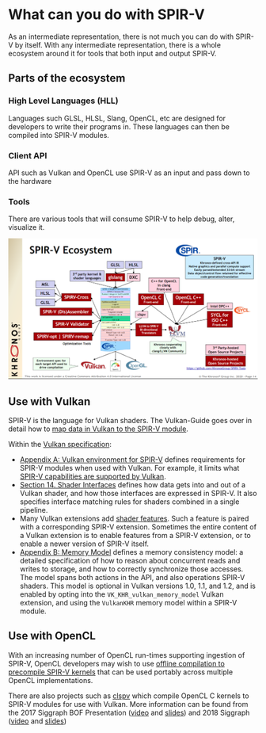 # What can you do with SPIR-V

As an intermediate representation, there is not much you can do with SPIR-V by itself. With any intermediate representation, there is a whole ecosystem around it for tools that both input and output SPIR-V.

## Parts of the ecosystem

### High Level Languages (HLL)

Languages such GLSL, HLSL, Slang, OpenCL, etc are designed for developers to write their programs in. These languages can then be compiled into SPIR-V modules.

### Client API

API such as Vulkan and OpenCL use SPIR-V as an input and pass down to the hardware

### Tools

There are various tools that will consume SPIR-V to help debug, alter, visualize it.

![what_spirv_can_do_ecosystem.png](../images/what_spirv_can_do_ecosystem.png)

## Use with Vulkan

SPIR-V is the language for Vulkan shaders. The Vulkan-Guide goes over in detail how to [map data in Vulkan to the SPIR-V module](https://github.com/KhronosGroup/Vulkan-Guide/blob/main/chapters/mapping_data_to_shaders.md).

Within the [Vulkan specification](https://github.com/KhronosGroup/Vulkan-Guide/blob/main/chapters/vulkan_spec.md):

* [Appendix A: Vulkan environment for SPIR-V](https://docs.vulkan.org/spec/latest/appendices/spirvenv.html)
  defines requirements for SPIR-V modules when used with Vulkan.  For example, it limits what
  [SPIR-V capabilities are supported by Vulkan](https://docs.vulkan.org/spec/latest/appendices/spirvenv.html#spirvenv-capabilities).
* [Section 14. Shader Interfaces](https://docs.vulkan.org/spec/latest/chapters/interfaces.html)
  defines how data gets into and out of a Vulkan shader, and how those interfaces are expressed in SPIR-V.
  It also specifies interface matching rules for shaders combined in a single pipeline.
* Many Vulkan extensions add [shader features](https://github.com/KhronosGroup/Vulkan-Guide/blob/main/chapters/extensions/shader_features.md). Such a feature is paired with a corresponding SPIR-V extension.
  Sometimes the entire content of a Vulkan extension is to enable features from a SPIR-V extension,
  or to enable a newer version of SPIR-V itself.
* [Appendix B: Memory Model](https://docs.vulkan.org/spec/latest/appendices/memorymodel.html)
  defines a memory consistency model: a detailed specification of how to reason about
  concurrent reads and writes to storage, and how to correctly synchronize those accesses.
  The model spans both actions in the API, and also operations SPIR-V shaders.
  This model is optional in Vulkan versions 1.0, 1.1, and 1.2, and is enabled by opting into
  the `VK_KHR_vulkan_memory_model` Vulkan extension, and using the `VulkanKHR` memory model within a SPIR-V
  module.

## Use with OpenCL

With an increasing number of OpenCL run-times supporting ingestion of SPIR-V, OpenCL developers may wish to use [offline compilation to precompile SPIR-V kernels](https://www.khronos.org/blog/offline-compilation-of-opencl-kernels-into-spir-v-using-open-source-tooling) that can be used portably across multiple OpenCL implementations.

There are also projects such as [clspv](https://github.com/google/clspv) which compile OpenCL C kernels to SPIR-V modules for use with Vulkan. More information can be found from the 2017 Siggraph BOF Presentation ([video](https://www.youtube.com/watch?v=Nx0u-9ZwrmQ&feature=youtu.be&t=3310) and [slides](https://www.khronos.org/assets/uploads/developers/library/2017-siggraph/06_3D-BOF-SIGGRAPH_Aug17.pdf#page=60)) and 2018 Siggraph ([video](https://www.youtube.com/watch?v=FCAM-3aAzXg&feature=youtu.be&t=21982) and [slides](https://www.khronos.org/assets/uploads/developers/library/2018-siggraph/05c-Adobe-clspv_Aug18.pdf))
